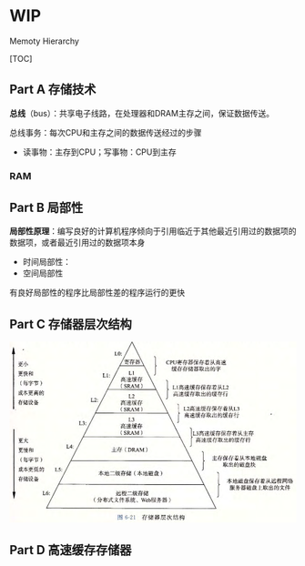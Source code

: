 

# WIP

Memoty Hierarchy

[TOC]



## Part A 存储技术

**总线**（bus）：共享电子线路，在处理器和DRAM主存之间，保证数据传送。

总线事务：每次CPU和主存之间的数据传送经过的步骤

* 读事物：主存到CPU；写事物：CPU到主存



### RAM





## Part B 局部性

**局部性原理**：编写良好的计算机程序倾向于引用临近于其他最近引用过的数据项的数据项，或者最近引用过的数据项本身

* 时间局部性：
* 空间局部性

有良好局部性的程序比局部性差的程序运行的更快



## Part C 存储器层次结构

<img src="./Images/12-Memory Hierarchy Pyramid.png" style="zoom: 80%;" />





## Part D 高速缓存存储器

